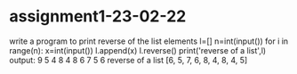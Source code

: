 # assignment1-23-02-22
write a program to print reverse of the list elements
l=[]
n=int(input())
for i in range(n):
    x=int(input())
    l.append(x)
l.reverse()
print('reverse of a list',l)
output:
9
5
4
8
4
8
6
7
5
6
reverse of a list [6, 5, 7, 6, 8, 4, 8, 4, 5]
